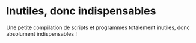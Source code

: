 # Inutiles, donc indispensables

Une petite compilation de scripts et programmes totalement inutiles, donc absolument indispensables !